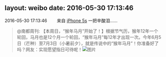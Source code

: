 layout: weibo
date: 2016-05-30 17:13:46
---
2016-05-30 17:13:46  &nbsp;&nbsp;&nbsp;&nbsp;&nbsp;&nbsp; 来自 <a href="sinaweibo://customweibosource" rel="nofollow">iPhone 5s</a>
一把辛酸泪……
>  @南都周刊: 【本周日，“猴年马月”开始了！】根据节气历，猴年12年一个轮回，马月也是12个月一个轮回，“猴年马月”每12年才出现一次。今年6月5日（芒种）至7月3日（小暑前夕），就是传说中的“猴年马月”！你准备好了吗？网友：实现愿望指日可待呢！ ​​​
>  ![图片](https://ww4.sinaimg.cn/large/61d7cd94gw1f4dgx978mij20cc08jdgj.jpg)
